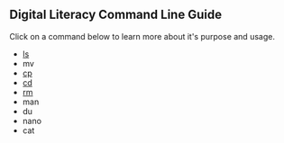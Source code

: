 ## Digital Literacy Command Line Guide

Click on a command below to learn more about it's purpose and usage.

* [ls](ls.md)
* mv
* [cp](cp.md)
* [cd](cd.md)
* [rm](rm.md)
* man
* du
* nano
* cat
